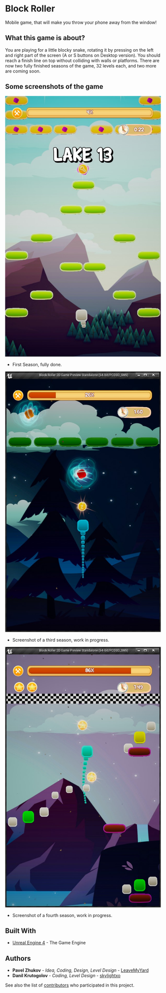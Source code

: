# Block Roller

Mobile game, that will make you throw your phone away from the window!

## What this game is about?

You are playing for a little blocky snake, rotating it by pressing on the left and right part of the screen (A or S buttons on Desktop version). You should reach a finish line on top without colliding with walls or platforms. There are now two fully finished seasons of the game, 32 levels each, and two more are coming soon.

## Some screenshots of the game

![BlockRoller](https://raw.githubusercontent.com/ONUGames/BlockRoller2D/master/Screenshots/1.jpg)

* First Season, fully done.

![BlockRoller](https://raw.githubusercontent.com/ONUGames/BlockRoller2D/master/Screenshots/2.jpg)

* Screenshot of a third season, work in progress.

![BlockRoller](https://raw.githubusercontent.com/ONUGames/BlockRoller2D/master/Screenshots/4.jpg)

* Screenshot of a fourth season, work in progress.

## Built With

* [Unreal Engine 4](https://github.com/EpicGames/UnrealEngine) - The Game Engine

## Authors

* **Pavel Zhukov** - *Idea, Coding, Design, Level Design* - [LeaveMyYard](https://github.com/LeaveMyYard)
* **Danil Krutogolov** - *Coding, Level Design* - [skylightxo](https://github.com/skylightxo)

See also the list of [contributors](https://github.com/your/project/contributors) who participated in this project.
